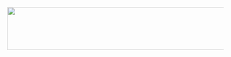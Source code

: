 <div align="center">
  <img src="https://media1.tenor.com/m/z5JlBAClF0MAAAAC/гойда.gif" width="900" height="100"/>
</div>

